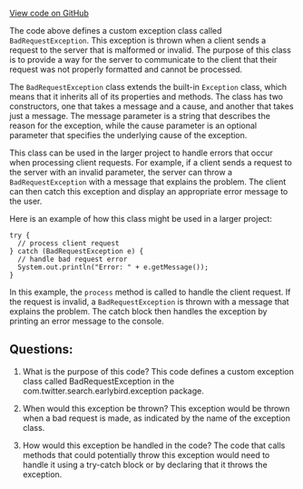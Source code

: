 [View code on GitHub](https://github.com/misbahsy/the-algorithm/src/java/com/twitter/search/earlybird/exception/BadRequestException.java)

The code above defines a custom exception class called `BadRequestException`. This exception is thrown when a client sends a request to the server that is malformed or invalid. The purpose of this class is to provide a way for the server to communicate to the client that their request was not properly formatted and cannot be processed.

The `BadRequestException` class extends the built-in `Exception` class, which means that it inherits all of its properties and methods. The class has two constructors, one that takes a message and a cause, and another that takes just a message. The message parameter is a string that describes the reason for the exception, while the cause parameter is an optional parameter that specifies the underlying cause of the exception.

This class can be used in the larger project to handle errors that occur when processing client requests. For example, if a client sends a request to the server with an invalid parameter, the server can throw a `BadRequestException` with a message that explains the problem. The client can then catch this exception and display an appropriate error message to the user.

Here is an example of how this class might be used in a larger project:

```
try {
  // process client request
} catch (BadRequestException e) {
  // handle bad request error
  System.out.println("Error: " + e.getMessage());
}
```

In this example, the `process` method is called to handle the client request. If the request is invalid, a `BadRequestException` is thrown with a message that explains the problem. The catch block then handles the exception by printing an error message to the console.
## Questions: 
 1. What is the purpose of this code?
   This code defines a custom exception class called BadRequestException in the com.twitter.search.earlybird.exception package.

2. When would this exception be thrown?
   This exception would be thrown when a bad request is made, as indicated by the name of the exception class.

3. How would this exception be handled in the code?
   The code that calls methods that could potentially throw this exception would need to handle it using a try-catch block or by declaring that it throws the exception.